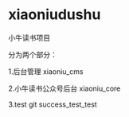 # xiaoniudushu
小牛读书项目

分为两个部分：

1.后台管理 xiaoniu_cms

2.小牛读书公众号后台 xiaoniu_core

3.test git success_test_test